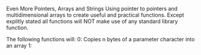 Even More Pointers, Arrays and Strings
Using pointer to pointers and multidimensional arrays to create useful
and practical functions. Except explitly stated all functions will NOT make use
of any standard library function.

The following functions will:
0: Copies n bytes of a parameter character into an array
1: 